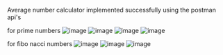 Average number calculator implemented successfully using the postman api's

for prime numbers
![image](https://github.com/user-attachments/assets/c877b6aa-0910-45d2-8760-373764c7546d)
![image](https://github.com/user-attachments/assets/8f065542-f204-458a-bcf0-ceed9d52948c)
![image](https://github.com/user-attachments/assets/bdafd4c7-5c03-4f54-9db0-507a433eaf44)
![image](https://github.com/user-attachments/assets/a4a8922c-4805-4a96-ac28-e96adfc23679)



for fibo nacci numbers
![image](https://github.com/user-attachments/assets/bd32fdc1-58c6-4738-8780-4a67195429cb)
![image](https://github.com/user-attachments/assets/8e3a3681-a75a-4b43-bdb9-7c74199bfe29)
![image](https://github.com/user-attachments/assets/94a98617-41f9-4c7d-8d5f-5a7d0bcd509f)

